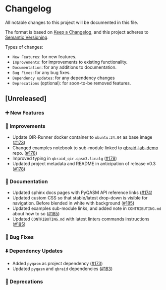 # Changelog

All notable changes to this project will be documented in this file.

The format is based on [Keep a Changelog](https://keepachangelog.com/en/1.1.0/), and this project adheres to [Semantic Versioning](https://semver.org/spec/v2.0.0.html).

Types of changes:
- `New Features`: for new features.
- `Improvements`: for improvements to existing functionality.
- `Documentation`: for any additions to documentation.
- `Bug Fixes`: for any bug fixes.
- `Dependency updates`: for any dependency changes
- `Deprecations` (optional): for soon-to-be removed features.

## [Unreleased]

### ➕  New Features 

### 🌟  Improvements
- Update QIR-Runner docker container to `ubuntu:24.04` as base image ([#173](https://github.com/qBraid/qbraid-qir/pull/173))
- Changed examples notebook to sub-module linked to [qbraid-lab-demo](https://github.com/qBraid/qbraid-lab-demo) repo. ([#178](https://github.com/qBraid/qbraid-qir/pull/178))
- Improved typing in `qbraid_qir.qasm3.linalg` ([#178](https://github.com/qBraid/qbraid-qir/pull/178))
- Updated project metadata and README in anticipation of release v0.3 ([#178](https://github.com/qBraid/qbraid-qir/pull/178))

### 📜  Documentation
- Updated sphinx docs pages with PyQASM API reference links ([#174](https://github.com/qBraid/qbraid-qir/pull/174))
- Updated custom CSS so that stable/latest drop-down is visible for navigation. Before blended in white with background ([#185](https://github.com/qBraid/qbraid-qir/pull/185))
- Updated examples sub-module links, and added note in `CONTRIBUTING.md` about how to so ([#185](https://github.com/qBraid/qbraid-qir/pull/185))
- Updated `CONTRIBUTING.md` with latest linters commands instructions ([#185](https://github.com/qBraid/qbraid-qir/pull/185))

### 🐛  Bug Fixes

### ⬇️  Dependency Updates 
- Added `pyqasm` as project dependency ([#173](https://github.com/qBraid/qbraid-qir/pull/173))
- Updated `pyqasm` and `qbraid` dependencies ([#183](https://github.com/qBraid/qbraid-qir/pull/183))

### 👋  Deprecations
